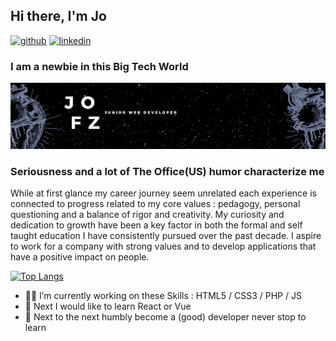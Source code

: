 ## Hi there, I'm **Jo** 
[<img src='https://cdn.jsdelivr.net/npm/simple-icons@3.0.1/icons/github.svg' alt='github' height='30'>](https://github.com/FzJo)  [<img src='https://cdn.jsdelivr.net/npm/simple-icons@3.0.1/icons/linkedin.svg' alt='linkedin' height='30'>](https://www.linkedin.com/in/jfenza/) 
### I am a newbie in this Big Tech World
![I am a newbie in this Big Tech World](./jofz_github_banner_smaller.png)

### **Seriousness** and a lot of The Office(US) humor characterize me

While at first glance my career journey seem unrelated each experience is connected to progress related to my core values : pedagogy, personal questioning and a balance of rigor and creativity. My curiosity and dedication to growth have been a key factor in both the formal and self taught education I have consistently pursued over the past decade. 
I aspire to work for a company with strong values ​​and to develop applications that have a positive impact on people.

[![Top Langs](https://github-readme-stats.vercel.app/api/top-langs/?username=FzJo&layout=compact&theme=onedark&count_private=true)](https://github.com/anuraghazra/github-readme-stats)

* 👨‍💻 I’m currently working on these Skills : HTML5 / CSS3 / PHP / JS 
* 📖 Next I would like to learn React or Vue
* 🔭 Next to the next humbly become a (good) developer never stop to learn

